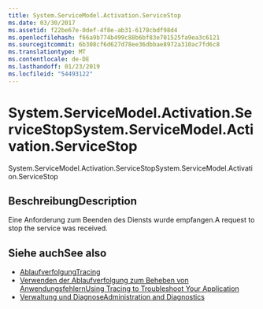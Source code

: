 ```yaml
---
title: System.ServiceModel.Activation.ServiceStop
ms.date: 03/30/2017
ms.assetid: f22be67e-0def-4f8e-ab31-6178cbdf98d4
ms.openlocfilehash: f66a9b774b499c88b6bf83e701525fa9ea3c6121
ms.sourcegitcommit: 6b308cf6d627d78ee36dbbae8972a310ac7fd6c8
ms.translationtype: MT
ms.contentlocale: de-DE
ms.lasthandoff: 01/23/2019
ms.locfileid: "54493122"
---
```

# <a name="systemservicemodelactivationservicestop"></a><span data-ttu-id="5a88f-102">System.ServiceModel.Activation.ServiceStop</span><span class="sxs-lookup"><span data-stu-id="5a88f-102">System.ServiceModel.Activation.ServiceStop</span></span>
<span data-ttu-id="5a88f-103">System.ServiceModel.Activation.ServiceStop</span><span class="sxs-lookup"><span data-stu-id="5a88f-103">System.ServiceModel.Activation.ServiceStop</span></span>  
  
## <a name="description"></a><span data-ttu-id="5a88f-104">Beschreibung</span><span class="sxs-lookup"><span data-stu-id="5a88f-104">Description</span></span>  
 <span data-ttu-id="5a88f-105">Eine Anforderung zum Beenden des Diensts wurde empfangen.</span><span class="sxs-lookup"><span data-stu-id="5a88f-105">A request to stop the service was received.</span></span>  
  
## <a name="see-also"></a><span data-ttu-id="5a88f-106">Siehe auch</span><span class="sxs-lookup"><span data-stu-id="5a88f-106">See also</span></span>
- [<span data-ttu-id="5a88f-107">Ablaufverfolgung</span><span class="sxs-lookup"><span data-stu-id="5a88f-107">Tracing</span></span>](../../../../../docs/framework/wcf/diagnostics/tracing/index.md)
- [<span data-ttu-id="5a88f-108">Verwenden der Ablaufverfolgung zum Beheben von Anwendungsfehlern</span><span class="sxs-lookup"><span data-stu-id="5a88f-108">Using Tracing to Troubleshoot Your Application</span></span>](../../../../../docs/framework/wcf/diagnostics/tracing/using-tracing-to-troubleshoot-your-application.md)
- [<span data-ttu-id="5a88f-109">Verwaltung und Diagnose</span><span class="sxs-lookup"><span data-stu-id="5a88f-109">Administration and Diagnostics</span></span>](../../../../../docs/framework/wcf/diagnostics/index.md)
